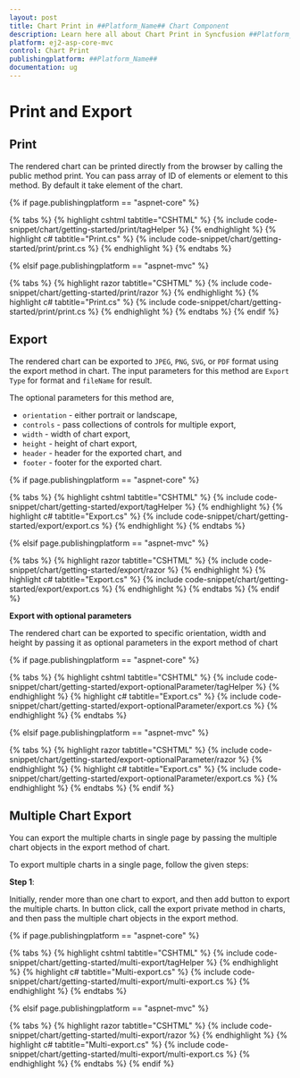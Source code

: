 ```yaml
---
layout: post
title: Chart Print in ##Platform_Name## Chart Component
description: Learn here all about Chart Print in Syncfusion ##Platform_Name## Chart component and more.
platform: ej2-asp-core-mvc
control: Chart Print
publishingplatform: ##Platform_Name##
documentation: ug
---
```



# Print and Export

## Print

The rendered chart can be printed directly from the browser by calling the public method print.
You can pass array of ID of elements or element to this method. By default it take element of the chart.

{% if page.publishingplatform == "aspnet-core" %}

{% tabs %}
{% highlight cshtml tabtitle="CSHTML" %}
{% include code-snippet/chart/getting-started/print/tagHelper %}
{% endhighlight %}
{% highlight c# tabtitle="Print.cs" %}
{% include code-snippet/chart/getting-started/print/print.cs %}
{% endhighlight %}
{% endtabs %}

{% elsif page.publishingplatform == "aspnet-mvc" %}

{% tabs %}
{% highlight razor tabtitle="CSHTML" %}
{% include code-snippet/chart/getting-started/print/razor %}
{% endhighlight %}
{% highlight c# tabtitle="Print.cs" %}
{% include code-snippet/chart/getting-started/print/print.cs %}
{% endhighlight %}
{% endtabs %}
{% endif %}



## Export

The rendered chart can be exported to `JPEG`, `PNG`, `SVG`, or `PDF` format using the export method in chart. The input parameters for this method are `Export Type` for format and `fileName` for result.

The optional parameters for this method are,
* `orientation` - either portrait or landscape,
* `controls` - pass collections of controls for multiple export,
* `width` - width of chart export,
* `height` - height of chart export,
* `header` - header for the exported chart, and
* `footer` - footer for the exported chart.

{% if page.publishingplatform == "aspnet-core" %}

{% tabs %}
{% highlight cshtml tabtitle="CSHTML" %}
{% include code-snippet/chart/getting-started/export/tagHelper %}
{% endhighlight %}
{% highlight c# tabtitle="Export.cs" %}
{% include code-snippet/chart/getting-started/export/export.cs %}
{% endhighlight %}
{% endtabs %}

{% elsif page.publishingplatform == "aspnet-mvc" %}

{% tabs %}
{% highlight razor tabtitle="CSHTML" %}
{% include code-snippet/chart/getting-started/export/razor %}
{% endhighlight %}
{% highlight c# tabtitle="Export.cs" %}
{% include code-snippet/chart/getting-started/export/export.cs %}
{% endhighlight %}
{% endtabs %}
{% endif %}


<!-- markdownlint-disable MD036 -->
**Export with optional parameters**
<!-- markdownlint-disable MD036 -->
The rendered chart can be exported to specific orientation, width and height by passing it as optional parameters in the export method of chart

{% if page.publishingplatform == "aspnet-core" %}

{% tabs %}
{% highlight cshtml tabtitle="CSHTML" %}
{% include code-snippet/chart/getting-started/export-optionalParameter/tagHelper %}
{% endhighlight %}
{% highlight c# tabtitle="Export.cs" %}
{% include code-snippet/chart/getting-started/export-optionalParameter/export.cs %}
{% endhighlight %}
{% endtabs %}

{% elsif page.publishingplatform == "aspnet-mvc" %}

{% tabs %}
{% highlight razor tabtitle="CSHTML" %}
{% include code-snippet/chart/getting-started/export-optionalParameter/razor %}
{% endhighlight %}
{% highlight c# tabtitle="Export.cs" %}
{% include code-snippet/chart/getting-started/export-optionalParameter/export.cs %}
{% endhighlight %}
{% endtabs %}
{% endif %}



## Multiple Chart Export

You can export the multiple charts in single page by passing the multiple chart objects in the export
method of chart.

To export multiple charts in a single page, follow the given steps:

**Step 1**:

Initially, render more than one chart to export, and then add button to export the multiple charts. In
button click, call the export private method in charts, and then pass the multiple chart objects in the
export method.

{% if page.publishingplatform == "aspnet-core" %}

{% tabs %}
{% highlight cshtml tabtitle="CSHTML" %}
{% include code-snippet/chart/getting-started/multi-export/tagHelper %}
{% endhighlight %}
{% highlight c# tabtitle="Multi-export.cs" %}
{% include code-snippet/chart/getting-started/multi-export/multi-export.cs %}
{% endhighlight %}
{% endtabs %}

{% elsif page.publishingplatform == "aspnet-mvc" %}

{% tabs %}
{% highlight razor tabtitle="CSHTML" %}
{% include code-snippet/chart/getting-started/multi-export/razor %}
{% endhighlight %}
{% highlight c# tabtitle="Multi-export.cs" %}
{% include code-snippet/chart/getting-started/multi-export/multi-export.cs %}
{% endhighlight %}
{% endtabs %}
{% endif %}

